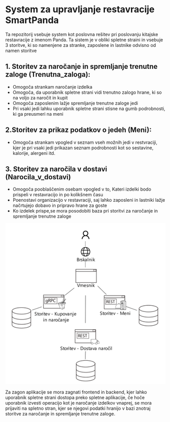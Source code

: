 
# System za upravljanje restavracije SmartPanda


Ta repozitorij vsebuje system kot poslovna rešitev pri poslovanju kitajske restavracije z imenom Panda. Ta sistem je v obliki spletne straini in vsebuje 3 storitve, ki so namenjene za stranke, zaposlene in lastnike odvisno od namen storitve


## 1.  Storitev za naročanje in spremljanje trenutne zaloge (Trenutna_zaloga):
   - Omogoča strankam naročanje izdelka 
   - Omogoča, da uporabnik spletne strani vidi trenutno zalogo hrane, ki so na voljo za naročit in kupit
   - Omogoča zaposlenim lažje spremljanje trenutne zaloge jedi
   - Pri vsaki jedi lahku uporabnik spletne strani stisne na gumb podrobnosti, ki ga preusmeri na meni


## 2.Storitev za prikaz podatkov o jedeh (Meni):

  - Omogoča strankam vpogled v seznam vseh možnih jedi v restvraciji, kjer je pri vsaki jedi prikazan seznam podrobnosti kot so sestavine, kalorije, alergeni itd.

 
## 3. Storitev za naročila v dostavi (Narocila_v_dostavi)

   - Omogoča pooblaščenim osebam vpogled v to, Kateri izdelki bodo prispeli v restavracijo in po kolikšnem času
   - Poenostavi organizacijo v restavraciji, saj lahko zaposleni in lastniki lažje načrtujejo dobavo in pripravo hrane za goste
   - Ko izdelek prispe,se mora posodobiti baza pri storitvi za naročanje in spremljanje trenutne zaloge

   ![image info](./architecture.png)

   Za zagon aplikacije se mora zagnati frontend in backend, kjer lahko uporabnik spletne strani dostopa preko spletne aplikacije, če hoče uporabnik izvesti operacijo kot je naročanje izdelkov vnaprej, se mora prijaviti na spletno stran, kjer se njegovi podatki hranijo v bazi znotraj storitve za naročanje in spremljanje trenutne zaloge.





  